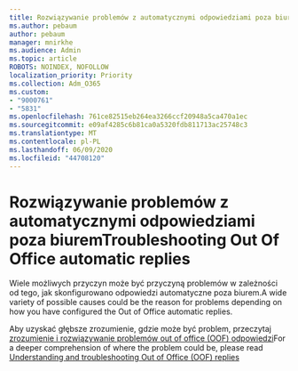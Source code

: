 ```yaml
---
title: Rozwiązywanie problemów z automatycznymi odpowiedziami poza biurem
ms.author: pebaum
author: pebaum
manager: mnirkhe
ms.audience: Admin
ms.topic: article
ROBOTS: NOINDEX, NOFOLLOW
localization_priority: Priority
ms.collection: Adm_O365
ms.custom:
- "9000761"
- "5831"
ms.openlocfilehash: 761ce82515eb264ea3266ccf20948a5ca470a1ec
ms.sourcegitcommit: e09af4285c6b81ca0a5320fdb811713ac25748c3
ms.translationtype: MT
ms.contentlocale: pl-PL
ms.lasthandoff: 06/09/2020
ms.locfileid: "44708120"
---
```

# <a name="troubleshooting-out-of-office-automatic-replies"></a><span data-ttu-id="28fe6-102">Rozwiązywanie problemów z automatycznymi odpowiedziami poza biurem</span><span class="sxs-lookup"><span data-stu-id="28fe6-102">Troubleshooting Out Of Office automatic replies</span></span>

<span data-ttu-id="28fe6-103">Wiele możliwych przyczyn może być przyczyną problemów w zależności od tego, jak skonfigurowano odpowiedzi automatyczne poza biurem.</span><span class="sxs-lookup"><span data-stu-id="28fe6-103">A wide variety of possible causes could be the reason for problems depending on how you have configured the Out of Office automatic replies.</span></span>

<span data-ttu-id="28fe6-104">Aby uzyskać głębsze zrozumienie, gdzie może być problem, przeczytaj [zrozumienie i rozwiązywanie problemów out of office (OOF) odpowiedzi](https://techcommunity.microsoft.com/t5/exchange-team-blog/understanding-and-troubleshooting-out-of-office-oof-replies/ba-p/1411972)</span><span class="sxs-lookup"><span data-stu-id="28fe6-104">For a deeper comprehension of where the problem could be, please read  [Understanding and troubleshooting Out of Office (OOF) replies](https://techcommunity.microsoft.com/t5/exchange-team-blog/understanding-and-troubleshooting-out-of-office-oof-replies/ba-p/1411972)</span></span>
